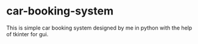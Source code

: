 # car-booking-system
This is simple car booking system designed by me in python with the help of tkinter for gui.


















